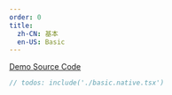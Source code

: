 ```yaml
---
order: 0
title:
  zh-CN: 基本
  en-US: Basic
---
```


[Demo Source Code](https://github.com/ant-design/ant-design-mobile-rn/blob/master/components/badge/demo/basic.native.tsx)

````jsx
// todos: include('./basic.native.tsx')
````
